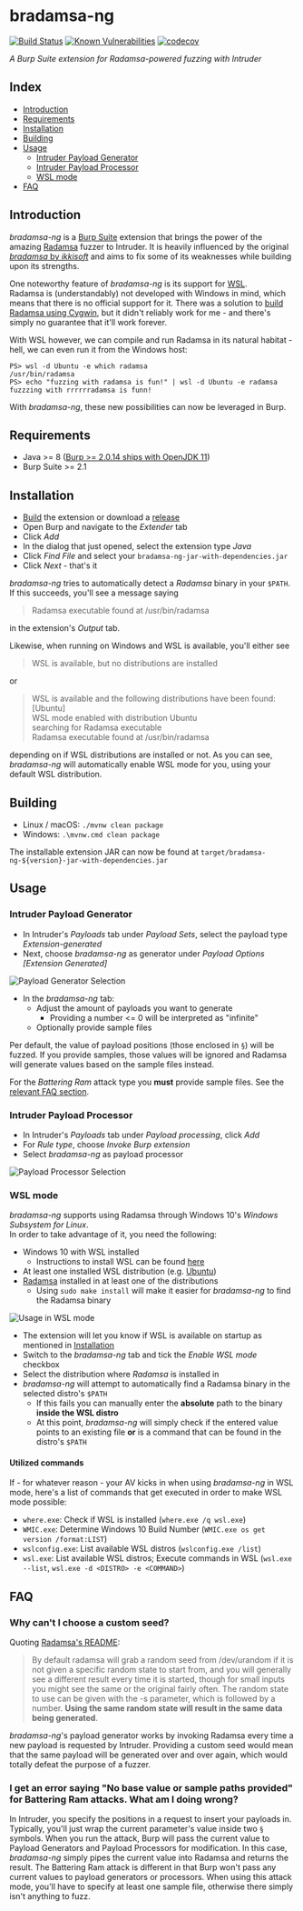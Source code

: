# bradamsa-ng

[![Build Status](https://github.com/nscuro/bradamsa-ng/workflows/Continuous%20Integration/badge.svg)](https://travis-ci.com/nscuro/bradamsa-ng)
[![Known Vulnerabilities](https://snyk.io/test/github/nscuro/bradamsa-ng/badge.svg?targetFile=pom.xml)](https://snyk.io/test/github/nscuro/bradamsa-ng?targetFile=pom.xml)
[![codecov](https://codecov.io/gh/nscuro/bradamsa-ng/branch/master/graph/badge.svg)](https://codecov.io/gh/nscuro/bradamsa-ng)



*A Burp Suite extension for Radamsa-powered fuzzing with Intruder*

## Index

- [Introduction](#introduction)
- [Requirements](#requirements)
- [Installation](#installation)
- [Building](#building)
- [Usage](#usage)
  - [Intruder Payload Generator](#intruder-payload-generator)
  - [Intruder Payload Processor](#intruder-payload-processor)
  - [WSL mode](#wsl-mode)
- [FAQ](#faq)
  
## Introduction

*bradamsa-ng* is a [Burp Suite](https://portswigger.net/burp/) extension that brings the power of the amazing 
[Radamsa](https://gitlab.com/akihe/radamsa) fuzzer to Intruder. It is heavily influenced by the original 
[*bradamsa* by *ikkisoft*](https://github.com/ikkisoft/bradamsa) and aims to fix some of its weaknesses while building 
upon its strengths.

One noteworthy feature of *bradamsa-ng* is its support for [WSL](https://docs.microsoft.com/en-us/windows/wsl/about).  
Radamsa is (understandably) not developed with Windows in mind, which means that there is no official support for it. 
There was a solution to [build Radamsa using Cygwin](https://github.com/aoh/radamsa/issues/31#issuecomment-266049451), 
but it didn't reliably work for me - and there's simply no guarantee that it'll work forever.  
  
With WSL however, we can compile and run Radamsa in its natural habitat - hell, we can even run it from the Windows host:

```shell script
PS> wsl -d Ubuntu -e which radamsa
/usr/bin/radamsa
PS> echo "fuzzing with radamsa is fun!" | wsl -d Ubuntu -e radamsa
fuzzzing with rrrrrradamsa is funn!
```

With *bradamsa-ng*, these new possibilities can now be leveraged in Burp.

## Requirements

* Java >= 8 ([Burp >= 2.0.14 ships with OpenJDK 11](https://twitter.com/Burp_Suite/status/1088829534600921090))
* Burp Suite >= 2.1

## Installation

* [Build](#building) the extension or download a [release](https://github.com/nscuro/bradamsa-ng/releases)
* Open Burp and navigate to the *Extender* tab
* Click *Add*
* In the dialog that just opened, select the extension type *Java*
* Click *Find File* and select your `bradamsa-ng-jar-with-dependencies.jar`
* Click *Next* - that's it

*bradamsa-ng* tries to automatically detect a *Radamsa* binary in your `$PATH`. If this succeeds, you'll
see a message saying 

> Radamsa executable found at /usr/bin/radamsa

in the extension's *Output* tab.

Likewise, when running on Windows and WSL is available, you'll either see

> WSL is available, but no distributions are installed

or 

> WSL is available and the following distributions have been found: [Ubuntu]  
> WSL mode enabled with distribution Ubuntu  
> searching for Radamsa executable  
> Radamsa executable found at /usr/bin/radamsa

depending on if WSL distributions are installed or not. As you can see, *bradamsa-ng* will automatically enable
WSL mode for you, using your default WSL distribution.

## Building

* Linux / macOS: `./mvnw clean package`
* Windows: `.\mvnw.cmd clean package`

The installable extension JAR can now be found at `target/bradamsa-ng-${version}-jar-with-dependencies.jar`

## Usage

### Intruder Payload Generator

* In Intruder's *Payloads* tab under *Payload Sets*, select the payload type *Extension-generated*
* Next, choose *bradamsa-ng* as generator under *Payload Options [Extension Generated]*

![Payload Generator Selection](.github/screenshots/intruder-payload-generator-selection.jpg)

* In the *bradamsa-ng* tab:
  * Adjust the amount of payloads you want to generate
    * Providing a number <= 0 will be interpreted as "infinite"
  * Optionally provide sample files

Per default, the value of payload positions (those enclosed in `§`) will be fuzzed. If you provide samples, those values 
will be ignored and Radamsa will generate values based on the sample files instead.

For the *Battering Ram* attack type you **must** provide sample files.
See the [relevant FAQ section](#i-get-an-error-saying-no-base-value-or-sample-paths-provided-for-battering-ram-attacks-what-am-i-doing-wrong).

### Intruder Payload Processor

* In Intruder's *Payloads* tab under *Payload processing*, click *Add*
* For *Rule type*, choose *Invoke Burp extension*
* Select *bradamsa-ng* as payload processor

![Payload Processor Selection](.github/screenshots/intruder-payload-processor-selection.jpg)

### WSL mode

*bradamsa-ng* supports using Radamsa through Windows 10's *Windows Subsystem for Linux*.  
In order to take advantage of it, you need the following:

* Windows 10 with WSL installed
  * Instructions to install WSL can be found [here](https://docs.microsoft.com/en-us/windows/wsl/install-win10)
* At least one installed WSL distribution (e.g. [Ubuntu](https://www.microsoft.com/en-us/p/ubuntu/9nblggh4msv6))
* [Radamsa](https://gitlab.com/akihe/radamsa) installed in at least one of the distributions
  * Using `sudo make install` will make it easier for *bradamsa-ng* to find the Radamsa binary

![Usage in WSL mode](.github/config-wsl.gif)

* The extension will let you know if WSL is available on startup as mentioned in [Installation](#installation)
* Switch to the *bradamsa-ng* tab and tick the *Enable WSL mode* checkbox
* Select the distribution where *Radamsa* is installed in
* *bradamsa-ng* will attempt to automatically find a Radamsa binary in the selected distro's `$PATH`
  * If this fails you can manually enter the **absolute** path to the binary **inside the WSL distro**
  * At this point, *bradamsa-ng* will simply check if the entered value points to an existing file **or** is a command that can be found in the distro's `$PATH`

#### Utilized commands

If - for whatever reason - your AV kicks in when using *bradamsa-ng* in WSL mode, here's a list of commands that get 
executed in order to make WSL mode possible:

* `where.exe`: Check if WSL is installed (`where.exe /q wsl.exe`)
* `WMIC.exe`: Determine Windows 10 Build Number (`WMIC.exe os get version /format:LIST`)
* `wslconfig.exe`: List available WSL distros (`wslconfig.exe /list`)
* `wsl.exe`: List available WSL distros; Execute commands in WSL (`wsl.exe --list`, `wsl.exe -d <DISTRO> -e <COMMAND>`)

## FAQ

### Why can't I choose a custom seed?

Quoting [Radamsa's README](https://gitlab.com/akihe/radamsa#fuzzing-with-radamsa):

> By default radamsa will grab a random seed from /dev/urandom if it is not given a specific random state to start from, 
> and you will generally see a different result every time it is started, though for small inputs you might see the same 
> or the original fairly often. The random state to use can be given with the -s parameter, which is followed by a number. 
> **Using the same random state will result in the same data being generated**.

*bradamsa-ng*'s payload generator works by invoking Radamsa every time a new payload is requested by Intruder. 
Providing a custom seed would mean that the same payload will be generated over and over again, which would totally 
defeat the purpose of a fuzzer.

### I get an error saying "No base value or sample paths provided" for Battering Ram attacks. What am I doing wrong?

In Intruder, you specify the positions in a request to insert your payloads in. Typically, you'll just wrap the current
parameter's value inside two `§` symbols. When you run the attack, Burp will pass the current value to Payload Generators
and Payload Processors for modification. In this case, *bradamsa-ng* simply pipes the current value into Radamsa and returns
the result. The Battering Ram attack is different in that Burp won't pass any current values to payload generators or processors.
When using this attack mode, you'll have to specify at least one sample file, otherwise there simply isn't anything to fuzz.

